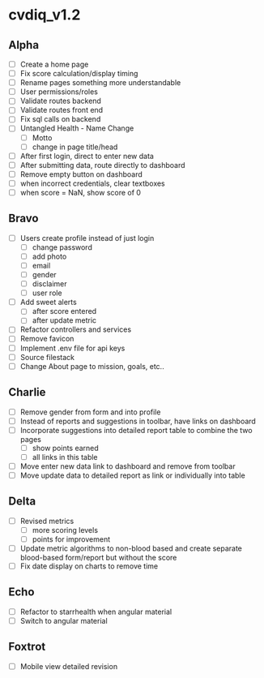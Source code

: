 # cvdiq_v1.2

## Alpha
- [ ] Create a home page
- [ ] Fix score calculation/display timing
- [ ] Rename pages something more understandable
- [ ] User permissions/roles
- [ ] Validate routes backend
- [ ] Validate routes front end
- [ ] Fix sql calls on backend
- [ ] Untangled Health - Name Change
	- [ ] Motto
	- [ ] change in page title/head
- [ ] After first login, direct to enter new data
- [ ] After submitting data, route directly to dashboard
- [ ] Remove empty button on dashboard
- [ ] when incorrect credentials, clear textboxes
- [ ] when score = NaN, show score of 0

## Bravo
- [ ] Users create profile instead of just login
	- [ ] change password
	- [ ] add photo
	- [ ] email
	- [ ] gender
	- [ ] disclaimer
	- [ ] user role
- [ ] Add sweet alerts
	- [ ] after score entered
	- [ ] after update metric
- [ ] Refactor controllers and services
- [ ] Remove favicon
- [ ] Implement .env file for api keys
- [ ] Source filestack
- [ ] Change About page to mission, goals, etc..

## Charlie
- [ ] Remove gender from form and into profile
- [ ] Instead of reports and suggestions in toolbar, have links on dashboard
- [ ] Incorporate suggestions into detailed report table to combine the two pages
	- [ ] show points earned
	- [ ] all links in this table
- [ ] Move enter new data link to dashboard and remove from toolbar
- [ ] Move update data to detailed report as link or individually into table

## Delta
- [ ] Revised metrics
	- [ ] more scoring levels
	- [ ] points for improvement
- [ ] Update metric algorithms to non-blood based and create separate blood-based form/report but    without the score
- [ ] Fix date display on charts to remove time

## Echo
- [ ] Refactor to starrhealth when angular material
- [ ] Switch to angular material

## Foxtrot
- [ ] Mobile view detailed revision
